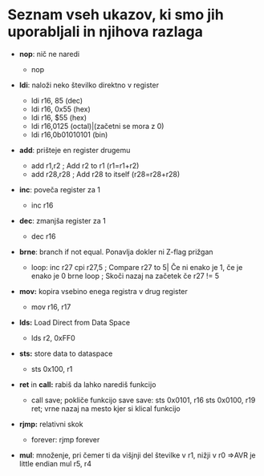 # Seznam vseh ukazov, ki smo jih uporabljali in njihova razlaga

* **nop**: nič ne naredi

  * nop
* **ldi**: naloži neko številko direktno v register

  * ldi	r16, 85 (dec)
  * ldi	r16, 0x55 (hex)
  * ldi 	r16, $55 (hex)
  * ldi	r16,0125 (octal)|(začetni se mora z 0)
  * ldi	r16,0b01010101 (bin)
* **add**: prišteje en register drugemu

  * add r1,r2 ; Add r2 to r1 (r1=r1+r2)
  * add r28,r28 ; Add r28 to itself (r28=r28+r28)
* **inc**: poveča register za 1

  * inc r16
* **dec**: zmanjša register za 1

  * dec r16
* **brne**: branch if not equal. Ponavlja dokler ni Z-flag prižgan

  * loop:
    inc r27
    cpi r27,5 ; Compare r27 to 5| Če ni enako je 1, če je enako je 0
    brne loop ; Skoči nazaj na začetek če r27 != 5
* **mov:** kopira vsebino enega registra v drug register

  * mov r16, r17
* **lds:** Load Direct from Data Space

  * lds r2, 0xFF0
* **sts:** store data to dataspace

  * sts 0x100, r1
* **ret** in **call:** rabiš da lahko narediš funkcijo

  * call save; pokliče funkcijo save
    save:
    sts 0x0101, r16
    sts 0x0100, r19
    ret; vrne nazaj na mesto kjer si klical funkcijo
* **rjmp:** relativni skok

  * forever:
    rjmp forever
* **mul**: množenje, pri čemer ti da višjnji del številke v r1, nižji v r0 =>AVR je little endian
  	mul r5, r4
